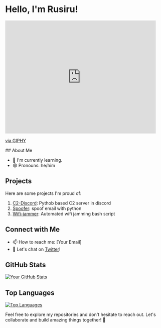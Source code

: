 # Hello, I'm Rusiru!
<iframe src="https://giphy.com/embed/qgQUggAC3Pfv687qPC" width="480" height="360" frameBorder="0" class="giphy-embed" allowFullScreen></iframe><p><a href="https://giphy.com/gifs/dommespace-domme-space-programador-qgQUggAC3Pfv687qPC">via GIPHY</a></p>
## About Me

- 🌱 I'm currently learning.
- 😄 Pronouns: he/him


## Projects

Here are some projects I'm proud of:

1. [C2-Discord]([link-to-C2-Discord](https://github.com/rusiru-19/C2-Discord)): Pythob based C2 server in discord
2. [Spoofer]([link-to-Spoofer](https://github.com/rusiru-19/spoofer)): spoof email with python
3. [Wifi-jammer]([link-to-Wifi-jammer](https://github.com/rusiru-19/wakanda.sh)): Automated wifi jamming bash script

## Connect with Me

- 📫 How to reach me: [Your Email]
- 💬 Let's chat on [Twitter](https://twitter.com/your_username)!

## GitHub Stats

[![Your GitHub Stats](https://github-readme-stats.vercel.app/api?username=your_username&show_icons=true&hide=contribs)](https://github.com/your_username)

## Top Languages

[![Top Languages](https://github-readme-stats.vercel.app/api/top-langs/?username=your_username&layout=compact)](https://github.com/your_username)

Feel free to explore my repositories and don't hesitate to reach out. Let's collaborate and build amazing things together! 🚀
